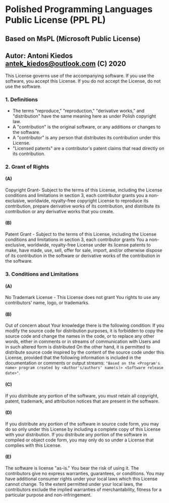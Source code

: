 # Polished Programming Languages Public License (PPL PL)
## Based on MsPL (Microsoft Public License)
## Autor: Antoni Kiedos <antek_kiedos@outlook.com> (C) 2020


This License governs use of the accompanying software. If you use the
software, you accept this License. If you do not accept the License, do not
use the software.

### 1.  Definitions
- The terms "reproduce," "reproduction," "derivative works," and "distribution" have the same meaning here as under Polish copyright law.
- A "contribution" is the original software, or any additions or changes to the software.
- A "contributor" is any person that distributes its contribution under this License.
- "Licensed patents" are a contributor's patent claims that read directly on its contribution.

### 2.  Grant of Rights

#### (A)
    
Copyright Grant- Subject to the terms of this License, including the
License conditions and limitations in section 3, each contributor grants
you a non-exclusive, worldwide, royalty-free copyright License to
reproduce its contribution, prepare derivative works of its contribution,
and distribute its contribution or any derivative works that you create.

#### (B)
    
Patent Grant - Subject to the terms of this License, including the
License conditions and limitations in section 3, each contributor grants
You a non-exclusive, worldwide, royalty-free License under its license
patents to make, have made, use, sell, offer for sale, import, and/or
otherwise dispose of its contribution in the software or derivative works
of the contribution in the software.

### 3.  Conditions and Limitations
    
#### (A)

No Trademark License - This License does not grant You rights to use
any contributors' name, logo, or trademarks.

#### (B)

Out of concern about Your knowledge there is the following condition:
If you modify the source code for distribution purposes, it is forbidden to copy the source code and change the names in the code,
or to replace any other words, either in comments or in streams of communication with Users and in such altered form is distributed
On the other hand, it is permitted to distribute source code inspired by the content of the source code under this License, provided
that the following information is included in the documentation or comments or output streams:
`"Based on the <Program's name> program created by <Author's/authors' name(s)> <Software release date>"`.

#### (C)
    
If you distribute any portion of the software, you must retain all copyright, patent, trademark, and attribution notices that are
present in the software.

#### (D)
    
If you distribute any portion of the software in source code form,
you may do so only under this License by including a complete copy of
this License with your distribution. If you distribute any portion of the
software in compiled or object code form, you may only do so under a
License that complies with this License.

#### (E)

The software is license "as-is." You bear the risk of using it. The contributors give no express warranties,
guarantees, or conditions. You may have additional consumer rights under your local laws which this License cannot change.
To the extent permitted under your local laws, the contributors exclude the implied warranties of merchantability,
fitness for a particular purpose and non-infringement.